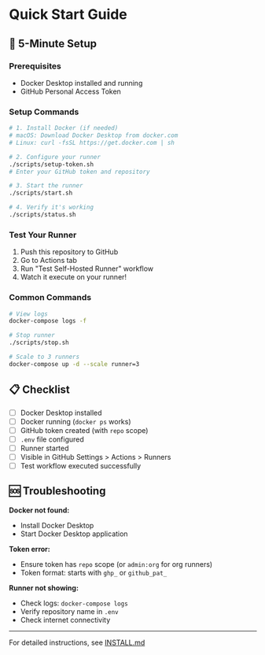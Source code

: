 # Quick Start Guide

## 🚀 5-Minute Setup

### Prerequisites
- Docker Desktop installed and running
- GitHub Personal Access Token

### Setup Commands

```bash
# 1. Install Docker (if needed)
# macOS: Download Docker Desktop from docker.com
# Linux: curl -fsSL https://get.docker.com | sh

# 2. Configure your runner
./scripts/setup-token.sh
# Enter your GitHub token and repository

# 3. Start the runner
./scripts/start.sh

# 4. Verify it's working
./scripts/status.sh
```

### Test Your Runner

1. Push this repository to GitHub
2. Go to Actions tab
3. Run "Test Self-Hosted Runner" workflow
4. Watch it execute on your runner!

### Common Commands

```bash
# View logs
docker-compose logs -f

# Stop runner
./scripts/stop.sh

# Scale to 3 runners
docker-compose up -d --scale runner=3
```

## 📋 Checklist

- [ ] Docker Desktop installed
- [ ] Docker running (`docker ps` works)
- [ ] GitHub token created (with `repo` scope)
- [ ] `.env` file configured
- [ ] Runner started
- [ ] Visible in GitHub Settings > Actions > Runners
- [ ] Test workflow executed successfully

## 🆘 Troubleshooting

**Docker not found:**
- Install Docker Desktop
- Start Docker Desktop application

**Token error:**
- Ensure token has `repo` scope (or `admin:org` for org runners)
- Token format: starts with `ghp_` or `github_pat_`

**Runner not showing:**
- Check logs: `docker-compose logs`
- Verify repository name in `.env`
- Check internet connectivity

---

For detailed instructions, see [INSTALL.md](INSTALL.md)